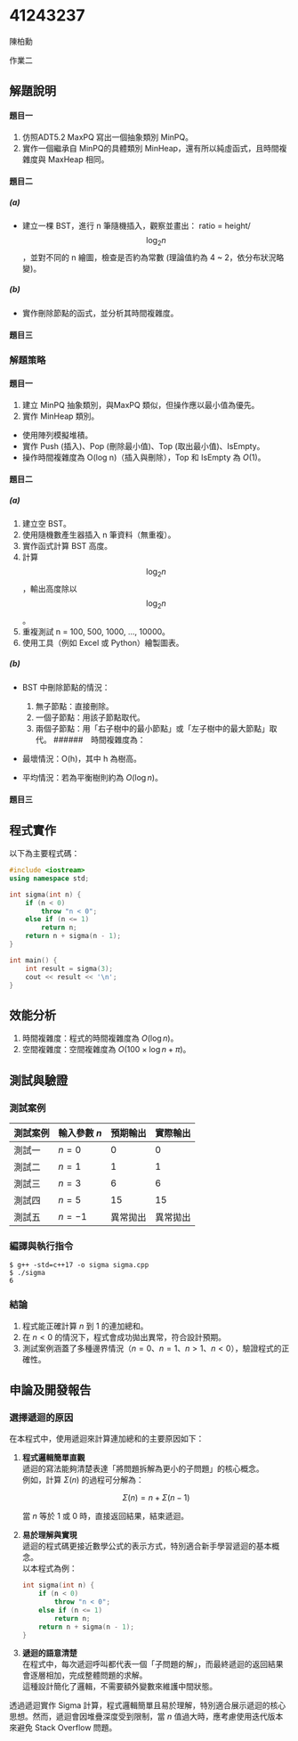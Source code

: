
# 41243237

陳柏勳

作業二

## 解題說明

#### 題目一

1. 仿照ADT5.2 MaxPQ 寫出一個抽象類別 MinPQ。
2. 實作一個繼承自 MinPQ的具體類別 MinHeap，還有所以純虛函式，且時間複雜度與 MaxHeap 相同。

#### 題目二

##### (a)

- 建立一棵 BST，進行 n 筆隨機插入，觀察並畫出： ratio = height/ $$\log_2 n$$ ，並對不同的 n 繪圖，檢查是否約為常數 (理論值約為 4 ~  2，依分布狀況略變)。

##### (b)

- 實作刪除節點的函式，並分析其時間複雜度。

#### 題目三

### 解題策略

#### 題目一

1. 建立 MinPQ 抽象類別，與MaxPQ 類似，但操作應以最小值為優先。
2. 實作 MinHeap 類別。
- 使用陣列模擬堆積。
- 實作 Push (插入)、Pop (刪除最小值)、Top (取出最小值)、IsEmpty。
- 操作時間複雜度為 O(log n)（插入與刪除），Top 和 IsEmpty 為 $O(1)$。

#### 題目二

##### (a)

1. 建立空 BST。
2. 使用隨機數產生器插入 n 筆資料（無重複）。
3. 實作函式計算 BST 高度。
4. 計算 $$\log_2 n$$ ，輸出高度除以 $$\log_2 n$$ 。
5. 重複測試 n = 100, 500, 1000, ..., 10000。
6. 使用工具（例如 Excel 或 Python）繪製圖表。

##### (b)

- BST 中刪除節點的情況：
  1. 無子節點：直接刪除。
  2. 一個子節點：用該子節點取代。
  3. 兩個子節點：用「右子樹中的最小節點」或「左子樹中的最大節點」取代。
######　時間複雜度為：

- 最壞情況：O(h)，其中 h 為樹高。
- 平均情況：若為平衡樹則約為 $O(\log n)$。

#### 題目三



## 程式實作

以下為主要程式碼：

```cpp
#include <iostream>
using namespace std;

int sigma(int n) {
    if (n < 0)
        throw "n < 0";
    else if (n <= 1)
        return n;
    return n + sigma(n - 1);
}

int main() {
    int result = sigma(3);
    cout << result << '\n';
}
```

## 效能分析

1. 時間複雜度：程式的時間複雜度為 $O(\log n)$。
2. 空間複雜度：空間複雜度為 $O(100\times \log n + \pi)$。

## 測試與驗證

### 測試案例

| 測試案例 | 輸入參數 $n$ | 預期輸出 | 實際輸出 |
|----------|--------------|----------|----------|
| 測試一   | $n = 0$      | 0        | 0        |
| 測試二   | $n = 1$      | 1        | 1        |
| 測試三   | $n = 3$      | 6        | 6        |
| 測試四   | $n = 5$      | 15       | 15       |
| 測試五   | $n = -1$     | 異常拋出 | 異常拋出 |

### 編譯與執行指令

```shell
$ g++ -std=c++17 -o sigma sigma.cpp
$ ./sigma
6
```

### 結論

1. 程式能正確計算 $n$ 到 $1$ 的連加總和。  
2. 在 $n < 0$ 的情況下，程式會成功拋出異常，符合設計預期。  
3. 測試案例涵蓋了多種邊界情況（$n = 0$、$n = 1$、$n > 1$、$n < 0$），驗證程式的正確性。

## 申論及開發報告

### 選擇遞迴的原因

在本程式中，使用遞迴來計算連加總和的主要原因如下：

1. **程式邏輯簡單直觀**  
   遞迴的寫法能夠清楚表達「將問題拆解為更小的子問題」的核心概念。  
   例如，計算 $\Sigma(n)$ 的過程可分解為：  

   $$
   \Sigma(n) = n + \Sigma(n-1)
   $$

   當 $n$ 等於 1 或 0 時，直接返回結果，結束遞迴。

2. **易於理解與實現**  
   遞迴的程式碼更接近數學公式的表示方式，特別適合新手學習遞迴的基本概念。  
   以本程式為例：  

   ```cpp
   int sigma(int n) {
       if (n < 0)
           throw "n < 0";
       else if (n <= 1)
           return n;
       return n + sigma(n - 1);
   }
   ```

3. **遞迴的語意清楚**  
   在程式中，每次遞迴呼叫都代表一個「子問題的解」，而最終遞迴的返回結果會逐層相加，完成整體問題的求解。  
   這種設計簡化了邏輯，不需要額外變數來維護中間狀態。

透過遞迴實作 Sigma 計算，程式邏輯簡單且易於理解，特別適合展示遞迴的核心思想。然而，遞迴會因堆疊深度受到限制，當 $n$ 值過大時，應考慮使用迭代版本來避免 Stack Overflow 問題。

